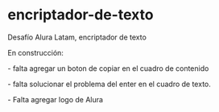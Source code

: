 # encriptador-de-texto
<p>Desafío Alura Latam, encriptador de texto</p>
<p>En construcción: </p>
<p>- falta agregar un boton de copiar en el cuadro de contenido </p>
<p>- falta solucionar el problema del enter en el cuadro de texto.</p>
<p>- Falta agregar logo de Alura</p>
